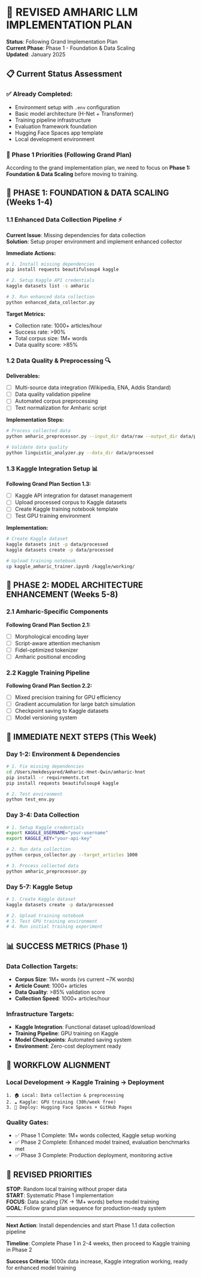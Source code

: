 # 🚀 REVISED AMHARIC LLM IMPLEMENTATION PLAN

**Status**: Following Grand Implementation Plan  
**Current Phase**: Phase 1 - Foundation & Data Scaling  
**Updated**: January 2025

## 📋 Current Status Assessment

### ✅ **Already Completed:**
- Environment setup with `.env` configuration
- Basic model architecture (H-Net + Transformer)
- Training pipeline infrastructure
- Evaluation framework foundation
- Hugging Face Spaces app template
- Local development environment

### 🎯 **Phase 1 Priorities (Following Grand Plan)**

According to the grand implementation plan, we need to focus on **Phase 1: Foundation & Data Scaling** before moving to training.

## 🔄 PHASE 1: FOUNDATION & DATA SCALING (Weeks 1-4)

### 1.1 Enhanced Data Collection Pipeline ⚡

**Current Issue**: Missing dependencies for data collection  
**Solution**: Setup proper environment and implement enhanced collector

**Immediate Actions:**
```bash
# 1. Install missing dependencies
pip install requests beautifulsoup4 kaggle

# 2. Setup Kaggle API credentials
kaggle datasets list -s amharic

# 3. Run enhanced data collection
python enhanced_data_collector.py
```

**Target Metrics:**
- Collection rate: 1000+ articles/hour
- Success rate: >90%
- Total corpus size: 1M+ words
- Data quality score: >85%

### 1.2 Data Quality & Preprocessing 🔍

**Deliverables:**
- [ ] Multi-source data integration (Wikipedia, ENA, Addis Standard)
- [ ] Data quality validation pipeline
- [ ] Automated corpus preprocessing
- [ ] Text normalization for Amharic script

**Implementation Steps:**
```bash
# Process collected data
python amharic_preprocessor.py --input_dir data/raw --output_dir data/processed

# Validate data quality
python linguistic_analyzer.py --data_dir data/processed
```

### 1.3 Kaggle Integration Setup 📊

**Following Grand Plan Section 1.3:**
- [ ] Kaggle API integration for dataset management
- [ ] Upload processed corpus to Kaggle datasets
- [ ] Create Kaggle training notebook template
- [ ] Test GPU training environment

**Implementation:**
```bash
# Create Kaggle dataset
kaggle datasets init -p data/processed
kaggle datasets create -p data/processed

# Upload training notebook
cp kaggle_amharic_trainer.ipynb /kaggle/working/
```

## 🎯 PHASE 2: MODEL ARCHITECTURE ENHANCEMENT (Weeks 5-8)

### 2.1 Amharic-Specific Components

**Following Grand Plan Section 2.1:**
- [ ] Morphological encoding layer
- [ ] Script-aware attention mechanism
- [ ] Fidel-optimized tokenizer
- [ ] Amharic positional encoding

### 2.2 Kaggle Training Pipeline

**Following Grand Plan Section 2.2:**
- [ ] Mixed precision training for GPU efficiency
- [ ] Gradient accumulation for large batch simulation
- [ ] Checkpoint saving to Kaggle datasets
- [ ] Model versioning system

## 🚀 IMMEDIATE NEXT STEPS (This Week)

### Day 1-2: Environment & Dependencies
```bash
# 1. Fix missing dependencies
cd /Users/mekdesyared/Amharic-Hnet-Qwin/amharic-hnet
pip install -r requirements.txt
pip install requests beautifulsoup4 kaggle

# 2. Test environment
python test_env.py
```

### Day 3-4: Data Collection
```bash
# 1. Setup Kaggle credentials
export KAGGLE_USERNAME="your-username"
export KAGGLE_KEY="your-api-key"

# 2. Run data collection
python corpus_collector.py --target_articles 1000

# 3. Process collected data
python amharic_preprocessor.py
```

### Day 5-7: Kaggle Setup
```bash
# 1. Create Kaggle dataset
kaggle datasets create -p data/processed

# 2. Upload training notebook
# 3. Test GPU training environment
# 4. Run initial training experiment
```

## 📊 SUCCESS METRICS (Phase 1)

### Data Collection Targets:
- **Corpus Size**: 1M+ words (vs current ~7K words)
- **Article Count**: 1000+ articles
- **Data Quality**: >85% validation score
- **Collection Speed**: 1000+ articles/hour

### Infrastructure Targets:
- **Kaggle Integration**: Functional dataset upload/download
- **Training Pipeline**: GPU training on Kaggle
- **Model Checkpoints**: Automated saving system
- **Environment**: Zero-cost deployment ready

## 🔄 WORKFLOW ALIGNMENT

### Local Development → Kaggle Training → Deployment
```
1. 🏠 Local: Data collection & preprocessing
2. ☁️ Kaggle: GPU training (30h/week free)
3. 🚀 Deploy: Hugging Face Spaces + GitHub Pages
```

### Quality Gates:
- ✅ Phase 1 Complete: 1M+ words collected, Kaggle setup working
- ✅ Phase 2 Complete: Enhanced model trained, evaluation benchmarks met
- ✅ Phase 3 Complete: Production deployment, monitoring active

## 🎯 REVISED PRIORITIES

**STOP**: Random local training without proper data  
**START**: Systematic Phase 1 implementation  
**FOCUS**: Data scaling (7K → 1M+ words) before model training  
**GOAL**: Follow grand plan sequence for production-ready system

---

**Next Action**: Install dependencies and start Phase 1.1 data collection pipeline

**Timeline**: Complete Phase 1 in 2-4 weeks, then proceed to Kaggle training in Phase 2

**Success Criteria**: 1000x data increase, Kaggle integration working, ready for enhanced model training